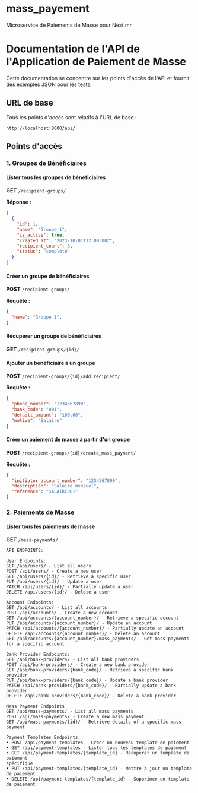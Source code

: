 # mass_payement
Microservice de Paiements de Masse pour Next.mr


# Documentation de l'API de l'Application de Paiement de Masse

Cette documentation se concentre sur les points d'accès de l'API et fournit des exemples JSON pour les tests.

## URL de base
Tous les points d'accès sont relatifs à l'URL de base :

```
http://localhost:8000/api/
```

## Points d'accès

### 1. Groupes de Bénéficiaires

#### Lister tous les groupes de bénéficiaires
**GET** `/recipient-groups/`

**Réponse :**
```json
[
  {
    "id": 1,
    "name": "Groupe 1",
    "is_active": true,
    "created_at": "2023-10-01T12:00:00Z",
    "recipient_count": 5,
    "status": "complété"
  }
]
```

#### Créer un groupe de bénéficiaires
**POST** `/recipient-groups/`

**Requête :**
```json
{
  "name": "Groupe 1",
}
```

#### Récupérer un groupe de bénéficiaires
**GET** `/recipient-groups/{id}/`


#### Ajouter un bénéficiaire à un groupe
**POST** `/recipient-groups/{id}/add_recipient/`

**Requête :**
```json
{
  "phone_number": "1234567890",
  "bank_code": "001",
  "default_amount": "100.00",
  "motive": "Salaire"
}
```

#### Créer un paiement de masse à partir d'un groupe
**POST** `/recipient-groups/{id}/create_mass_payment/`

**Requête :**
```json
{
  "initiator_account_number": "1234567890",
  "description": "Salaire mensuel",
  "reference": "SALAIRE001"
}
```

### 2. Paiements de Masse

#### Lister tous les paiements de masse
**GET** `/mass-payments/`



    API ENDPOINTS:

    User Endpoints:
    GET /api/users/ - List all users
    POST /api/users/ - Create a new user
    GET /api/users/{id}/ - Retrieve a specific user
    PUT /api/users/{id}/ - Update a user
    PATCH /api/users/{id}/ - Partially update a user
    DELETE /api/users/{id}/ - Delete a user

    Account Endpoints:
    GET /api/accounts/ - List all accounts
    POST /api/accounts/ - Create a new account
    GET /api/accounts/{account_number}/ - Retrieve a specific account
    PUT /api/accounts/{account_number}/ - Update an account
    PATCH /api/accounts/{account_number}/ - Partially update an account
    DELETE /api/accounts/{account_number}/ - Delete an account
    GET /api/accounts/{account_number}/mass_payments/ - Get mass payments for a specific account

    Bank Provider Endpoints:
    GET /api/bank-providers/ - List all bank providers
    POST /api/bank-providers/ - Create a new bank provider
    GET /api/bank-providers/{bank_code}/ - Retrieve a specific bank provider
    PUT /api/bank-providers/{bank_code}/ - Update a bank provider
    PATCH /api/bank-providers/{bank_code}/ - Partially update a bank provider
    DELETE /api/bank-providers/{bank_code}/ - Delete a bank provider

    Mass Payment Endpoints
    GET /api/mass-payments/ - List all mass payments
    POST /api/mass-payments/ - Create a new mass payment
    GET /api/mass-payments/{id}/ - Retrieve details of a specific mass payment

    Payment Templates Endpoints:
    • POST /api/payment-templates - Créer un nouveau template de paiement
    • GET /api/payment-templates - Lister tous les templates de paiement
    • GET /api/payment-templates/{template_id} - Récupérer un template de paiement
    spécifique
    • PUT /api/payment-templates/{template_id} - Mettre à jour un template de paiement
    • DELETE /api/payment-templates/{template_id} - Supprimer un template de paiement